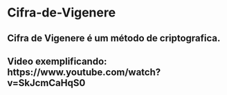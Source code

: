 # Cifra-de-Vigenere
<h2>Cifra de Vigenere é um método de criptografica.</h2>
<h2>Video exemplificando: https://www.youtube.com/watch?v=SkJcmCaHqS0</h2>

